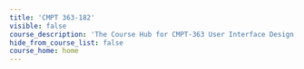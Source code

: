 ```yaml
---
title: 'CMPT 363-182'
visible: false
course_description: 'The Course Hub for CMPT-363 User Interface Design, archived from the Summer of 2018'
hide_from_course_list: false
course_home: home
---
```

